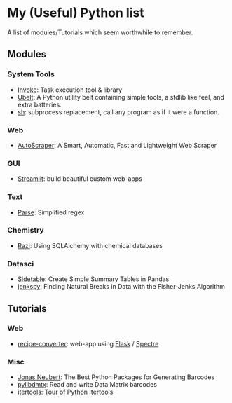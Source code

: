 # My (Useful) Python list

A list of modules/Tutorials which seem worthwhile to remember.

## Modules

### System Tools

- [Invoke](http://www.pyinvoke.org): Task execution tool & library
- [Ubelt](https://github.com/Erotemic/ubelt): A Python utility belt containing simple tools, a stdlib like feel, and extra batteries.
- [sh](http://amoffat.github.io/sh/): subprocess replacement, call any program as if it were a function.

### Web

- [AutoScraper](https://github.com/alirezamika/autoscraper/): A Smart, Automatic, Fast and Lightweight Web Scraper

### GUI

- [Streamlit](https://docs.streamlit.io/en/latest/index.html): build beautiful custom web-apps

### Text

- [Parse](https://github.com/r1chardj0n3s/parse): Simplified regex

### Chemistry

- [Razi](https://razi.readthedocs.io/en/latest): Using SQLAlchemy with chemical databases

### Datasci

- [Sidetable](https://github.com/chris1610/sidetable): Create Simple Summary Tables in Pandas
- [jenkspy](https://github.com/mthh/jenkspy): Finding Natural Breaks in Data with the Fisher-Jenks Algorithm
  
## Tutorials

### Web

- [recipe-converter](https://github.com/justinmklam/recipe-converter): web-app using [Flask](https://flask.palletsprojects.com/) / [Spectre](https://picturepan2.github.io/spectre/)

### Misc

- [Jonas Neubert](https://blog.jonasneubert.com/2019/01/23/barcode-generation-python/): The Best Python Packages for Generating Barcodes
- [pylibdmtx](https://pypi.org/project/pylibdmtx/): Read and write Data Matrix barcodes
- [itertools](https://towardsdatascience.com/tour-of-python-itertools-2af84db18a5e): Tour of Python Itertools
